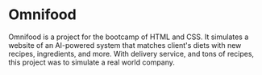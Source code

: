 # Omnifood
Omnifood is a project for the bootcamp of HTML and CSS. It simulates a website of an AI-powered system that matches client's diets with new recipes, ingredients, and more. With delivery service, and tons of recipes, this project was to simulate a real world company.
